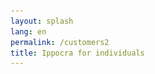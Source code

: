 ```yaml
---
layout: splash
lang: en
permalink: /customers2
title: Ippocra for individuals
---
```


<head>
    <meta charset="utf-8">
    <title>Ippocra for Individuals - Your Health, Reimagined</title>
    <meta name="description" content="Securely manage and share your health records with Ippocra. Smart search, automatic organization, and secure sharing at your fingertips.">
    <meta name="viewport" content="width=device-width, initial-scale=1">
    <script src="https://cdn.tailwindcss.com"></script>
    <style>
        @keyframes fadeIn {
            from { opacity: 0; transform: translateY(20px); }
            to { opacity: 1; transform: translateY(0); }
        }
        @keyframes slideInLeft {
            from { opacity: 0; transform: translateX(-50px); }
            to { opacity: 1; transform: translateX(0); }
        }
        @keyframes slideInRight {
            from { opacity: 0; transform: translateX(50px); }
            to { opacity: 1; transform: translateX(0); }
        }
        @keyframes scaleIn {
            from { transform: scale(0.9); opacity: 0; }
            to { transform: scale(1); opacity: 1; }
        }
        @keyframes floatEffect {
            0% { transform: translateY(0px); }
            50% { transform: translateY(-8px); }
            100% { transform: translateY(0px); }
        }

        .animate-fadeIn { animation: fadeIn 0.8s ease-out forwards; }
        .animate-slideInLeft { animation: slideInLeft 0.8s ease-out forwards; }
        .animate-slideInRight { animation: slideInRight 0.8s ease-out forwards; }
        .animate-scaleIn { animation: scaleIn 0.6s ease-out forwards; }
        .animate-float { animation: floatEffect 3s ease-in-out infinite; }

        .delay-100 { animation-delay: 0.1s; }
        .delay-200 { animation-delay: 0.2s; }
        .delay-300 { animation-delay: 0.3s; }
        .delay-400 { animation-delay: 0.4s; }
        .delay-500 { animation-delay: 0.5s; }
        .delay-600 { animation-delay: 0.6s; }
        .delay-700 { animation-delay: 0.7s; }
        .delay-800 { animation-delay: 0.8s; }
        .delay-900 { animation-delay: 0.9s; }
        .delay-1000 { animation-delay: 1s; }
    </style>
</head>





<main class="font-sans text-gray-800 bg-gradient-to-br from-emerald-50 to-teal-50 min-h-screen flex flex-col flex-grow">
    <!-- Hero Section -->
    <section class="relative overflow-hidden py-16 md:py-24 text-center">
        <div class="absolute inset-0 bg-gradient-to-br from-green-50 to-teal-100 opacity-50"></div>
        <div class="container mx-auto px-6 relative z-10">
            <h1 class="text-4xl md:text-6xl font-extrabold text-gray-900 leading-tight mb-6 animate-fadeIn delay-200">
                Your Health, <br class="hidden sm:inline">Reimagined.
            </h1>
            <p class="text-lg md:text-xl text-gray-700 mb-10 mx-auto animate-fadeIn delay-400">
                Effortlessly store, find, and share all your health data securely. <br class="hidden sm:inline">Anytime, from anywhere.
            </p>
            <div class="flex flex-col sm:flex-row justify-center space-y-4 sm:space-y-0 sm:space-x-4 animate-fadeIn delay-600">
                <a href="https://app.ippocra.com/register"><button class="bg-teal-600 text-white px-8 py-4 rounded-full text-lg font-semibold shadow-xl hover:bg-teal-700 transition duration-300 transform hover:scale-105">
                    Get Started for Free
                </button></a>
                <a href="#learn-more"><button class="bg-white text-teal-600 border border-teal-200 px-8 py-4 rounded-full text-lg font-semibold shadow-md hover:bg-teal-50 transition duration-300 transform hover:scale-105">
                    Learn More
                </button></a>
            </div>

            <div class="relative w-full max-w-4xl mx-auto mt-16 animate-scaleIn delay-800">
                <div class="aspect-video bg-gray-200 rounded-3xl shadow-xl overflow-hidden flex items-center justify-center text-gray-500 text-2xl font-bold border-4 border-white/50">
                    <span class="p-8 text-center">
                        Secure Health Records Dashboard
                        <br>
                        <span class="text-sm font-normal">(Video Placeholder)</span>
                    </span>
                </div>
                <div class="absolute -bottom-4 -left-4 w-24 h-24 bg-emerald-300 rounded-full mix-blend-multiply filter blur-xl opacity-30 animate-float delay-100"></div>
                <div class="absolute -top-6 -right-6 w-32 h-32 bg-teal-300 rounded-full mix-blend-multiply filter blur-xl opacity-30 animate-float delay-300"></div>
            </div>
        </div>
    </section>

    <!-- Features Section -->
    <section class="py-16 md:py-24 bg-white">
        <div class="container mx-auto px-6">
            <h2 id="learn-more" class="text-4xl font-bold text-center text-gray-900 mb-12 animate-fadeIn delay-100">
                Features Designed for You
            </h2>

            <!-- Feature 1: Smart Search -->
            <div class="flex flex-col md:flex-row items-center justify-center mb-20 md:mb-24 gap-12 animate-slideInLeft delay-300">
                <div class="md:w-1/2 flex justify-center order-2 md:order-1">
                    <div class="w-full max-w-md h-72 bg-gray-100 rounded-2xl shadow-lg flex items-center justify-center text-gray-500 font-medium border border-gray-200">
                        <img src="assets/images/search_uri_en.gif">
                    </div>
                </div>
                <div class="md:w-1/2 order-1 md:order-2 text-center md:text-left">
                    <h3 class="text-3xl font-bold text-gray-900 mb-4">Smart Search</h3>
                    <p class="text-lg text-gray-700 leading-relaxed">
                        Navigate your health records with ease. Our <strong>smart search</strong> extracts content from within your documents, allowing you to find anything using any keyword, in any language your documents are written in!
                    </p>
                </div>
            </div>

            <!-- Feature 2: Automatic Organization -->
            <div class="flex flex-col md:flex-row-reverse items-center justify-center mb-20 md:mb-24 gap-12 animate-slideInRight delay-500">
                <div class="md:w-1/2 flex justify-center order-2 md:order-1">
                    <div class="w-full max-w-md h-72 bg-gray-100 rounded-2xl shadow-lg flex items-center justify-center text-gray-500 font-medium border border-gray-200">
                        <img src="assets/images/autocategorization_en.png">
                    </div>
                </div>
                <div class="md:w-1/2 order-1 md:order-2 text-center md:text-right">
                    <h3 class="text-3xl font-bold text-gray-900 mb-4">Automatic Organization</h3>
                    <p class="text-lg text-gray-700 leading-relaxed">
                        Simply upload a health record – a PDF or even a photo from your phone. Ippocra will <strong>automatically extract</strong> the exam date, categorize the record, and digitize its text, making it instantly searchable with our Smart Search.
                    </p>
                </div>
            </div>

            <!-- Feature 3: Security First -->
            <div class="flex flex-col md:flex-row items-center justify-center mb-20 md:mb-24 gap-12 animate-slideInLeft delay-700">
                <div class="md:w-1/2 flex justify-center order-2 md:order-1">
                    <div class="w-full max-w-md h-72 bg-gray-100 rounded-2xl shadow-lg flex items-center justify-center text-gray-500 font-medium border border-gray-200">
                        <img src="assets/images/ippocra-logo-white-ippo-green-background.png" class="object-fill">
                    </div>
                </div>
                <div class="md:w-1/2 order-1 md:order-2 text-center md:text-left">
                    <h3 class="text-3xl font-bold text-gray-900 mb-4">Safe with our Encryption</h3>
                    <p class="text-lg text-gray-700 leading-relaxed">
                        Your health records are exclusively <strong>yours</strong>. We employ state-of-the-art encryption to secure your data on disk, and we will never share it with anyone. Our subscription-based model ensures: <strong>You pay for the product, you are not the product.</strong>
                    </p>
                </div>
            </div>

            <!-- Feature 4: IppoLink -->
            <div class="flex flex-col md:flex-row-reverse items-center justify-center gap-12 animate-slideInRight delay-900">
                <div class="md:w-1/2 flex justify-center order-2 md:order-1">
                    <div class="w-full max-w-md h-72 bg-gray-100 rounded-2xl shadow-lg flex items-center justify-center text-gray-500 font-medium border border-gray-200">
                        <img src="assets/images/ippolink_creation_en.gif">
                    </div>
                </div>
                <div class="md:w-1/2 order-1 md:order-2 text-center md:text-right">
                    <h3 class="text-3xl font-bold text-gray-900 mb-4">IppoLink: Secure Sharing</h3>
                    <p class="text-lg text-gray-700 leading-relaxed">
                        Your health data is most valuable when you can <strong>securely share it with professionals</strong>. With <strong>IppoLink</strong>, you can easily create temporary, expiring links to share relevant medical history with new doctors. Avoid insecure methods like instant messaging – <strong>keep your data safe and share only when you want to.</strong>
                    </p>
                </div>
            </div>
        </div>
    </section>

    <!-- Call to Action Section -->
    <section class="py-16 md:py-24 bg-gradient-to-r from-teal-600 to-teal-900 text-white text-center">
        <div class="container mx-auto px-6 text-center">
            <h2 class="text-4xl md:text-5xl font-extrabold mb-6 animate-fadeIn delay-100">
                Ready to Take Control of Your Health?
            </h2>
            <p class="text-xl mb-10 mx-auto animate-fadeIn delay-300">
                Join thousands of individuals who trust Ippocra to manage their health records securely and effortlessly.
            </p>
            <a href="https://app.ippocra.com/register"><button class="bg-white text-emerald-600 px-10 py-5 rounded-full text-xl font-bold shadow-2xl hover:bg-gray-100 transition duration-300 transform hover:scale-105 animate-scaleIn delay-500">
                Sign Up Now
            </button></a>
        </div>
    </section>
</main>